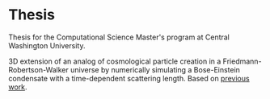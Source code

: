 # Thesis
Thesis for the Computational Science Master's program at Central Washington University.  

3D extension of an analog of cosmological particle creation in a Friedmann-Robertson-Walker universe by numerically simulating a Bose-Einstein condensate with a time-dependent scattering length.
Based on [previous work](https://journals.aps.org/pra/abstract/10.1103/PhysRevA.76.033616).